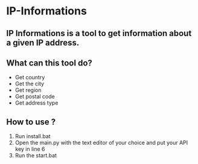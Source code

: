 # IP-Informations
## IP Informations is a tool to get information about a given IP address.

## What can this tool do?
- Get country
- Get the city
- Get region
- Get postal code
- Get address type

## How to use ?
1. Run install.bat
2. Open the main.py with the text editor of your choice and put your API key in line 6
3. Run the start.bat
